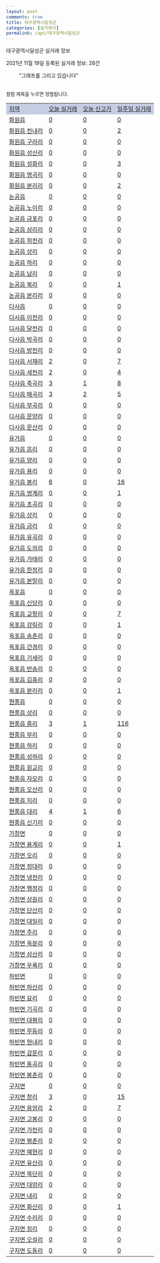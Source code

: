 ```yaml
---
layout: post
comments: true
title: 대구광역시달성군
categories: [실거래가]
permalink: /apt/대구광역시달성군
---
```


대구광역시달성군 실거래 정보

2021년 11월 19일 등록된 실거래 정보: 28건

<!--<script async src="https://pagead2.googlesyndication.com/pagead/js/adsbygoogle.js?client=ca-pub-3485438051770037"
 crossorigin="anonymous"></script>-->

<script type="text/javascript">
  google.charts.load('current', {'packages':['corechart']});
  google.charts.setOnLoadCallback(drawChart);

  function drawChart() {
    var data = google.visualization.arrayToDataTable([['거래일', '매매', '전월세', '전매'], ['21-01', 495, 358, 189], ['21-02', 300, 286, 127], ['21-03', 347, 397, 111], ['21-04', 262, 283, 100], ['21-05', 291, 323, 138], ['21-06', 289, 300, 67], ['21-07', 262, 334, 73], ['21-08', 312, 307, 65], ['21-09', 273, 442, 59], ['21-10', 287, 480, 60], ['21-11', 52, 220, 11]]);

    var options = {
      title: '최근 1년간 유형별 거래량 추이',
      legend: { position: 'bottom' }
    };

    setTimeout(function() {
        var chart = new google.visualization.LineChart(document.getElementById('columnchart_material'));
        chart.draw(data, (options));
        document.getElementById('loading').style.display = 'none';
        var dayLabel = (new Date()).getDay();
        if (dayLabel < 2) {
            sorttable.innerSortFunction.apply(document.getElementById('week'), []);
            sorttable.innerSortFunction.apply(document.getElementById('week'), []);        
        }
        else {
            sorttable.innerSortFunction.apply(document.getElementById('today'), []);
            sorttable.innerSortFunction.apply(document.getElementById('today'), []);
        }
    }, 200);

  }
</script>

<div id="loading" style="z-index:20; display: block; margin-left: 35px">"그래프를 그리고 있습니다"</div>
<div id="columnchart_material" style="width: 95%; margin-left: -35px; display: block"></div>
<!--<div style="width: 95%; margin-left: -35px; display: block">
      <script async src="https://pagead2.googlesyndication.com/pagead/js/adsbygoogle.js?client=ca-pub-3485438051770037"
          crossorigin="anonymous"></script>
      <ins class="adsbygoogle"
          style="display:block"
          data-ad-format="fluid"
          data-ad-layout-key="-fb+5w+4e-db+86"
          data-ad-client="ca-pub-3485438051770037"
          data-ad-slot="1827090281"></ins>
      <script>
          (adsbygoogle = window.adsbygoogle || []).push({});
      </script>
</div>-->
<br>

<font size='small' style='font-size: small;'>컬럼 제목을 누르면 정렬됩니다.</font>
<table class="sortable">
  <tr style='background-color: rgba(114, 132, 186,0.4);'>
    <td id="region"><a href="#">지역</a></td>
    <td id="today"><a href="#">오늘 실거래</a></td>
    <td id="today_new"><a href="#">오늘 신고가</a></td>
    <td id="week"><a href="#">일주일 실거래</a></td>
  </tr>

  
  <tr class="item">
    <td><a href="대구광역시달성군화원읍">화원읍</a></td>
    <td><a href="대구광역시달성군화원읍">0</a></td>
    <td><a href="대구광역시달성군화원읍">0</a></td>
    <td><a href="대구광역시달성군화원읍">0</a></td>
  </tr>
    

  <tr class="item">
    <td><a href="대구광역시달성군화원읍천내리">화원읍 천내리</a></td>
    <td><a href="대구광역시달성군화원읍천내리">0</a></td>
    <td><a href="대구광역시달성군화원읍천내리">0</a></td>
    <td><a href="대구광역시달성군화원읍천내리">2</a></td>
  </tr>
    

  <tr class="item">
    <td><a href="대구광역시달성군화원읍구라리">화원읍 구라리</a></td>
    <td><a href="대구광역시달성군화원읍구라리">0</a></td>
    <td><a href="대구광역시달성군화원읍구라리">0</a></td>
    <td><a href="대구광역시달성군화원읍구라리">0</a></td>
  </tr>
    

  <tr class="item">
    <td><a href="대구광역시달성군화원읍성산리">화원읍 성산리</a></td>
    <td><a href="대구광역시달성군화원읍성산리">0</a></td>
    <td><a href="대구광역시달성군화원읍성산리">0</a></td>
    <td><a href="대구광역시달성군화원읍성산리">0</a></td>
  </tr>
    

  <tr class="item">
    <td><a href="대구광역시달성군화원읍설화리">화원읍 설화리</a></td>
    <td><a href="대구광역시달성군화원읍설화리">0</a></td>
    <td><a href="대구광역시달성군화원읍설화리">0</a></td>
    <td><a href="대구광역시달성군화원읍설화리">3</a></td>
  </tr>
    

  <tr class="item">
    <td><a href="대구광역시달성군화원읍명곡리">화원읍 명곡리</a></td>
    <td><a href="대구광역시달성군화원읍명곡리">0</a></td>
    <td><a href="대구광역시달성군화원읍명곡리">0</a></td>
    <td><a href="대구광역시달성군화원읍명곡리">0</a></td>
  </tr>
    

  <tr class="item">
    <td><a href="대구광역시달성군화원읍본리리">화원읍 본리리</a></td>
    <td><a href="대구광역시달성군화원읍본리리">0</a></td>
    <td><a href="대구광역시달성군화원읍본리리">0</a></td>
    <td><a href="대구광역시달성군화원읍본리리">2</a></td>
  </tr>
    

  <tr class="item">
    <td><a href="대구광역시달성군논공읍">논공읍</a></td>
    <td><a href="대구광역시달성군논공읍">0</a></td>
    <td><a href="대구광역시달성군논공읍">0</a></td>
    <td><a href="대구광역시달성군논공읍">0</a></td>
  </tr>
    

  <tr class="item">
    <td><a href="대구광역시달성군논공읍노이리">논공읍 노이리</a></td>
    <td><a href="대구광역시달성군논공읍노이리">0</a></td>
    <td><a href="대구광역시달성군논공읍노이리">0</a></td>
    <td><a href="대구광역시달성군논공읍노이리">0</a></td>
  </tr>
    

  <tr class="item">
    <td><a href="대구광역시달성군논공읍금포리">논공읍 금포리</a></td>
    <td><a href="대구광역시달성군논공읍금포리">0</a></td>
    <td><a href="대구광역시달성군논공읍금포리">0</a></td>
    <td><a href="대구광역시달성군논공읍금포리">0</a></td>
  </tr>
    

  <tr class="item">
    <td><a href="대구광역시달성군논공읍삼리리">논공읍 삼리리</a></td>
    <td><a href="대구광역시달성군논공읍삼리리">0</a></td>
    <td><a href="대구광역시달성군논공읍삼리리">0</a></td>
    <td><a href="대구광역시달성군논공읍삼리리">0</a></td>
  </tr>
    

  <tr class="item">
    <td><a href="대구광역시달성군논공읍위천리">논공읍 위천리</a></td>
    <td><a href="대구광역시달성군논공읍위천리">0</a></td>
    <td><a href="대구광역시달성군논공읍위천리">0</a></td>
    <td><a href="대구광역시달성군논공읍위천리">0</a></td>
  </tr>
    

  <tr class="item">
    <td><a href="대구광역시달성군논공읍상리">논공읍 상리</a></td>
    <td><a href="대구광역시달성군논공읍상리">0</a></td>
    <td><a href="대구광역시달성군논공읍상리">0</a></td>
    <td><a href="대구광역시달성군논공읍상리">0</a></td>
  </tr>
    

  <tr class="item">
    <td><a href="대구광역시달성군논공읍하리">논공읍 하리</a></td>
    <td><a href="대구광역시달성군논공읍하리">0</a></td>
    <td><a href="대구광역시달성군논공읍하리">0</a></td>
    <td><a href="대구광역시달성군논공읍하리">0</a></td>
  </tr>
    

  <tr class="item">
    <td><a href="대구광역시달성군논공읍남리">논공읍 남리</a></td>
    <td><a href="대구광역시달성군논공읍남리">0</a></td>
    <td><a href="대구광역시달성군논공읍남리">0</a></td>
    <td><a href="대구광역시달성군논공읍남리">0</a></td>
  </tr>
    

  <tr class="item">
    <td><a href="대구광역시달성군논공읍북리">논공읍 북리</a></td>
    <td><a href="대구광역시달성군논공읍북리">0</a></td>
    <td><a href="대구광역시달성군논공읍북리">0</a></td>
    <td><a href="대구광역시달성군논공읍북리">1</a></td>
  </tr>
    

  <tr class="item">
    <td><a href="대구광역시달성군논공읍본리리">논공읍 본리리</a></td>
    <td><a href="대구광역시달성군논공읍본리리">0</a></td>
    <td><a href="대구광역시달성군논공읍본리리">0</a></td>
    <td><a href="대구광역시달성군논공읍본리리">0</a></td>
  </tr>
    

  <tr class="item">
    <td><a href="대구광역시달성군다사읍">다사읍</a></td>
    <td><a href="대구광역시달성군다사읍">0</a></td>
    <td><a href="대구광역시달성군다사읍">0</a></td>
    <td><a href="대구광역시달성군다사읍">0</a></td>
  </tr>
    

  <tr class="item">
    <td><a href="대구광역시달성군다사읍이천리">다사읍 이천리</a></td>
    <td><a href="대구광역시달성군다사읍이천리">0</a></td>
    <td><a href="대구광역시달성군다사읍이천리">0</a></td>
    <td><a href="대구광역시달성군다사읍이천리">0</a></td>
  </tr>
    

  <tr class="item">
    <td><a href="대구광역시달성군다사읍달천리">다사읍 달천리</a></td>
    <td><a href="대구광역시달성군다사읍달천리">0</a></td>
    <td><a href="대구광역시달성군다사읍달천리">0</a></td>
    <td><a href="대구광역시달성군다사읍달천리">0</a></td>
  </tr>
    

  <tr class="item">
    <td><a href="대구광역시달성군다사읍박곡리">다사읍 박곡리</a></td>
    <td><a href="대구광역시달성군다사읍박곡리">0</a></td>
    <td><a href="대구광역시달성군다사읍박곡리">0</a></td>
    <td><a href="대구광역시달성군다사읍박곡리">0</a></td>
  </tr>
    

  <tr class="item">
    <td><a href="대구광역시달성군다사읍방천리">다사읍 방천리</a></td>
    <td><a href="대구광역시달성군다사읍방천리">0</a></td>
    <td><a href="대구광역시달성군다사읍방천리">0</a></td>
    <td><a href="대구광역시달성군다사읍방천리">0</a></td>
  </tr>
    

  <tr class="item">
    <td><a href="대구광역시달성군다사읍서재리">다사읍 서재리</a></td>
    <td><a href="대구광역시달성군다사읍서재리">2</a></td>
    <td><a href="대구광역시달성군다사읍서재리">0</a></td>
    <td><a href="대구광역시달성군다사읍서재리">7</a></td>
  </tr>
    

  <tr class="item">
    <td><a href="대구광역시달성군다사읍세천리">다사읍 세천리</a></td>
    <td><a href="대구광역시달성군다사읍세천리">2</a></td>
    <td><a href="대구광역시달성군다사읍세천리">0</a></td>
    <td><a href="대구광역시달성군다사읍세천리">4</a></td>
  </tr>
    

  <tr class="item">
    <td><a href="대구광역시달성군다사읍죽곡리">다사읍 죽곡리</a></td>
    <td><a href="대구광역시달성군다사읍죽곡리">3</a></td>
    <td><a href="대구광역시달성군다사읍죽곡리">1</a></td>
    <td><a href="대구광역시달성군다사읍죽곡리">8</a></td>
  </tr>
    

  <tr class="item">
    <td><a href="대구광역시달성군다사읍매곡리">다사읍 매곡리</a></td>
    <td><a href="대구광역시달성군다사읍매곡리">3</a></td>
    <td><a href="대구광역시달성군다사읍매곡리">2</a></td>
    <td><a href="대구광역시달성군다사읍매곡리">5</a></td>
  </tr>
    

  <tr class="item">
    <td><a href="대구광역시달성군다사읍부곡리">다사읍 부곡리</a></td>
    <td><a href="대구광역시달성군다사읍부곡리">0</a></td>
    <td><a href="대구광역시달성군다사읍부곡리">0</a></td>
    <td><a href="대구광역시달성군다사읍부곡리">0</a></td>
  </tr>
    

  <tr class="item">
    <td><a href="대구광역시달성군다사읍문양리">다사읍 문양리</a></td>
    <td><a href="대구광역시달성군다사읍문양리">0</a></td>
    <td><a href="대구광역시달성군다사읍문양리">0</a></td>
    <td><a href="대구광역시달성군다사읍문양리">0</a></td>
  </tr>
    

  <tr class="item">
    <td><a href="대구광역시달성군다사읍문산리">다사읍 문산리</a></td>
    <td><a href="대구광역시달성군다사읍문산리">0</a></td>
    <td><a href="대구광역시달성군다사읍문산리">0</a></td>
    <td><a href="대구광역시달성군다사읍문산리">0</a></td>
  </tr>
    

  <tr class="item">
    <td><a href="대구광역시달성군유가읍">유가읍</a></td>
    <td><a href="대구광역시달성군유가읍">0</a></td>
    <td><a href="대구광역시달성군유가읍">0</a></td>
    <td><a href="대구광역시달성군유가읍">0</a></td>
  </tr>
    

  <tr class="item">
    <td><a href="대구광역시달성군유가읍음리">유가읍 음리</a></td>
    <td><a href="대구광역시달성군유가읍음리">0</a></td>
    <td><a href="대구광역시달성군유가읍음리">0</a></td>
    <td><a href="대구광역시달성군유가읍음리">0</a></td>
  </tr>
    

  <tr class="item">
    <td><a href="대구광역시달성군유가읍양리">유가읍 양리</a></td>
    <td><a href="대구광역시달성군유가읍양리">0</a></td>
    <td><a href="대구광역시달성군유가읍양리">0</a></td>
    <td><a href="대구광역시달성군유가읍양리">0</a></td>
  </tr>
    

  <tr class="item">
    <td><a href="대구광역시달성군유가읍용리">유가읍 용리</a></td>
    <td><a href="대구광역시달성군유가읍용리">0</a></td>
    <td><a href="대구광역시달성군유가읍용리">0</a></td>
    <td><a href="대구광역시달성군유가읍용리">0</a></td>
  </tr>
    

  <tr class="item">
    <td><a href="대구광역시달성군유가읍봉리">유가읍 봉리</a></td>
    <td><a href="대구광역시달성군유가읍봉리">6</a></td>
    <td><a href="대구광역시달성군유가읍봉리">0</a></td>
    <td><a href="대구광역시달성군유가읍봉리">16</a></td>
  </tr>
    

  <tr class="item">
    <td><a href="대구광역시달성군유가읍쌍계리">유가읍 쌍계리</a></td>
    <td><a href="대구광역시달성군유가읍쌍계리">0</a></td>
    <td><a href="대구광역시달성군유가읍쌍계리">0</a></td>
    <td><a href="대구광역시달성군유가읍쌍계리">1</a></td>
  </tr>
    

  <tr class="item">
    <td><a href="대구광역시달성군유가읍초곡리">유가읍 초곡리</a></td>
    <td><a href="대구광역시달성군유가읍초곡리">0</a></td>
    <td><a href="대구광역시달성군유가읍초곡리">0</a></td>
    <td><a href="대구광역시달성군유가읍초곡리">0</a></td>
  </tr>
    

  <tr class="item">
    <td><a href="대구광역시달성군유가읍상리">유가읍 상리</a></td>
    <td><a href="대구광역시달성군유가읍상리">0</a></td>
    <td><a href="대구광역시달성군유가읍상리">0</a></td>
    <td><a href="대구광역시달성군유가읍상리">0</a></td>
  </tr>
    

  <tr class="item">
    <td><a href="대구광역시달성군유가읍금리">유가읍 금리</a></td>
    <td><a href="대구광역시달성군유가읍금리">0</a></td>
    <td><a href="대구광역시달성군유가읍금리">0</a></td>
    <td><a href="대구광역시달성군유가읍금리">0</a></td>
  </tr>
    

  <tr class="item">
    <td><a href="대구광역시달성군유가읍유곡리">유가읍 유곡리</a></td>
    <td><a href="대구광역시달성군유가읍유곡리">0</a></td>
    <td><a href="대구광역시달성군유가읍유곡리">0</a></td>
    <td><a href="대구광역시달성군유가읍유곡리">0</a></td>
  </tr>
    

  <tr class="item">
    <td><a href="대구광역시달성군유가읍도의리">유가읍 도의리</a></td>
    <td><a href="대구광역시달성군유가읍도의리">0</a></td>
    <td><a href="대구광역시달성군유가읍도의리">0</a></td>
    <td><a href="대구광역시달성군유가읍도의리">0</a></td>
  </tr>
    

  <tr class="item">
    <td><a href="대구광역시달성군유가읍가태리">유가읍 가태리</a></td>
    <td><a href="대구광역시달성군유가읍가태리">0</a></td>
    <td><a href="대구광역시달성군유가읍가태리">0</a></td>
    <td><a href="대구광역시달성군유가읍가태리">0</a></td>
  </tr>
    

  <tr class="item">
    <td><a href="대구광역시달성군유가읍한정리">유가읍 한정리</a></td>
    <td><a href="대구광역시달성군유가읍한정리">0</a></td>
    <td><a href="대구광역시달성군유가읍한정리">0</a></td>
    <td><a href="대구광역시달성군유가읍한정리">0</a></td>
  </tr>
    

  <tr class="item">
    <td><a href="대구광역시달성군유가읍본말리">유가읍 본말리</a></td>
    <td><a href="대구광역시달성군유가읍본말리">0</a></td>
    <td><a href="대구광역시달성군유가읍본말리">0</a></td>
    <td><a href="대구광역시달성군유가읍본말리">0</a></td>
  </tr>
    

  <tr class="item">
    <td><a href="대구광역시달성군옥포읍">옥포읍</a></td>
    <td><a href="대구광역시달성군옥포읍">0</a></td>
    <td><a href="대구광역시달성군옥포읍">0</a></td>
    <td><a href="대구광역시달성군옥포읍">0</a></td>
  </tr>
    

  <tr class="item">
    <td><a href="대구광역시달성군옥포읍신당리">옥포읍 신당리</a></td>
    <td><a href="대구광역시달성군옥포읍신당리">0</a></td>
    <td><a href="대구광역시달성군옥포읍신당리">0</a></td>
    <td><a href="대구광역시달성군옥포읍신당리">0</a></td>
  </tr>
    

  <tr class="item">
    <td><a href="대구광역시달성군옥포읍교항리">옥포읍 교항리</a></td>
    <td><a href="대구광역시달성군옥포읍교항리">0</a></td>
    <td><a href="대구광역시달성군옥포읍교항리">0</a></td>
    <td><a href="대구광역시달성군옥포읍교항리">7</a></td>
  </tr>
    

  <tr class="item">
    <td><a href="대구광역시달성군옥포읍강림리">옥포읍 강림리</a></td>
    <td><a href="대구광역시달성군옥포읍강림리">0</a></td>
    <td><a href="대구광역시달성군옥포읍강림리">0</a></td>
    <td><a href="대구광역시달성군옥포읍강림리">1</a></td>
  </tr>
    

  <tr class="item">
    <td><a href="대구광역시달성군옥포읍송촌리">옥포읍 송촌리</a></td>
    <td><a href="대구광역시달성군옥포읍송촌리">0</a></td>
    <td><a href="대구광역시달성군옥포읍송촌리">0</a></td>
    <td><a href="대구광역시달성군옥포읍송촌리">0</a></td>
  </tr>
    

  <tr class="item">
    <td><a href="대구광역시달성군옥포읍간경리">옥포읍 간경리</a></td>
    <td><a href="대구광역시달성군옥포읍간경리">0</a></td>
    <td><a href="대구광역시달성군옥포읍간경리">0</a></td>
    <td><a href="대구광역시달성군옥포읍간경리">0</a></td>
  </tr>
    

  <tr class="item">
    <td><a href="대구광역시달성군옥포읍기세리">옥포읍 기세리</a></td>
    <td><a href="대구광역시달성군옥포읍기세리">0</a></td>
    <td><a href="대구광역시달성군옥포읍기세리">0</a></td>
    <td><a href="대구광역시달성군옥포읍기세리">0</a></td>
  </tr>
    

  <tr class="item">
    <td><a href="대구광역시달성군옥포읍반송리">옥포읍 반송리</a></td>
    <td><a href="대구광역시달성군옥포읍반송리">0</a></td>
    <td><a href="대구광역시달성군옥포읍반송리">0</a></td>
    <td><a href="대구광역시달성군옥포읍반송리">0</a></td>
  </tr>
    

  <tr class="item">
    <td><a href="대구광역시달성군옥포읍김흥리">옥포읍 김흥리</a></td>
    <td><a href="대구광역시달성군옥포읍김흥리">0</a></td>
    <td><a href="대구광역시달성군옥포읍김흥리">0</a></td>
    <td><a href="대구광역시달성군옥포읍김흥리">0</a></td>
  </tr>
    

  <tr class="item">
    <td><a href="대구광역시달성군옥포읍본리리">옥포읍 본리리</a></td>
    <td><a href="대구광역시달성군옥포읍본리리">0</a></td>
    <td><a href="대구광역시달성군옥포읍본리리">0</a></td>
    <td><a href="대구광역시달성군옥포읍본리리">1</a></td>
  </tr>
    

  <tr class="item">
    <td><a href="대구광역시달성군현풍읍">현풍읍</a></td>
    <td><a href="대구광역시달성군현풍읍">0</a></td>
    <td><a href="대구광역시달성군현풍읍">0</a></td>
    <td><a href="대구광역시달성군현풍읍">0</a></td>
  </tr>
    

  <tr class="item">
    <td><a href="대구광역시달성군현풍읍상리">현풍읍 상리</a></td>
    <td><a href="대구광역시달성군현풍읍상리">0</a></td>
    <td><a href="대구광역시달성군현풍읍상리">0</a></td>
    <td><a href="대구광역시달성군현풍읍상리">0</a></td>
  </tr>
    

  <tr class="item">
    <td><a href="대구광역시달성군현풍읍중리">현풍읍 중리</a></td>
    <td><a href="대구광역시달성군현풍읍중리">3</a></td>
    <td><a href="대구광역시달성군현풍읍중리">1</a></td>
    <td><a href="대구광역시달성군현풍읍중리">116</a></td>
  </tr>
    

  <tr class="item">
    <td><a href="대구광역시달성군현풍읍부리">현풍읍 부리</a></td>
    <td><a href="대구광역시달성군현풍읍부리">0</a></td>
    <td><a href="대구광역시달성군현풍읍부리">0</a></td>
    <td><a href="대구광역시달성군현풍읍부리">0</a></td>
  </tr>
    

  <tr class="item">
    <td><a href="대구광역시달성군현풍읍하리">현풍읍 하리</a></td>
    <td><a href="대구광역시달성군현풍읍하리">0</a></td>
    <td><a href="대구광역시달성군현풍읍하리">0</a></td>
    <td><a href="대구광역시달성군현풍읍하리">0</a></td>
  </tr>
    

  <tr class="item">
    <td><a href="대구광역시달성군현풍읍성하리">현풍읍 성하리</a></td>
    <td><a href="대구광역시달성군현풍읍성하리">0</a></td>
    <td><a href="대구광역시달성군현풍읍성하리">0</a></td>
    <td><a href="대구광역시달성군현풍읍성하리">0</a></td>
  </tr>
    

  <tr class="item">
    <td><a href="대구광역시달성군현풍읍원교리">현풍읍 원교리</a></td>
    <td><a href="대구광역시달성군현풍읍원교리">0</a></td>
    <td><a href="대구광역시달성군현풍읍원교리">0</a></td>
    <td><a href="대구광역시달성군현풍읍원교리">0</a></td>
  </tr>
    

  <tr class="item">
    <td><a href="대구광역시달성군현풍읍자모리">현풍읍 자모리</a></td>
    <td><a href="대구광역시달성군현풍읍자모리">0</a></td>
    <td><a href="대구광역시달성군현풍읍자모리">0</a></td>
    <td><a href="대구광역시달성군현풍읍자모리">0</a></td>
  </tr>
    

  <tr class="item">
    <td><a href="대구광역시달성군현풍읍오산리">현풍읍 오산리</a></td>
    <td><a href="대구광역시달성군현풍읍오산리">0</a></td>
    <td><a href="대구광역시달성군현풍읍오산리">0</a></td>
    <td><a href="대구광역시달성군현풍읍오산리">0</a></td>
  </tr>
    

  <tr class="item">
    <td><a href="대구광역시달성군현풍읍지리">현풍읍 지리</a></td>
    <td><a href="대구광역시달성군현풍읍지리">0</a></td>
    <td><a href="대구광역시달성군현풍읍지리">0</a></td>
    <td><a href="대구광역시달성군현풍읍지리">0</a></td>
  </tr>
    

  <tr class="item">
    <td><a href="대구광역시달성군현풍읍대리">현풍읍 대리</a></td>
    <td><a href="대구광역시달성군현풍읍대리">4</a></td>
    <td><a href="대구광역시달성군현풍읍대리">1</a></td>
    <td><a href="대구광역시달성군현풍읍대리">6</a></td>
  </tr>
    

  <tr class="item">
    <td><a href="대구광역시달성군현풍읍신기리">현풍읍 신기리</a></td>
    <td><a href="대구광역시달성군현풍읍신기리">0</a></td>
    <td><a href="대구광역시달성군현풍읍신기리">0</a></td>
    <td><a href="대구광역시달성군현풍읍신기리">0</a></td>
  </tr>
    

  <tr class="item">
    <td><a href="대구광역시달성군가창면">가창면</a></td>
    <td><a href="대구광역시달성군가창면">0</a></td>
    <td><a href="대구광역시달성군가창면">0</a></td>
    <td><a href="대구광역시달성군가창면">0</a></td>
  </tr>
    

  <tr class="item">
    <td><a href="대구광역시달성군가창면용계리">가창면 용계리</a></td>
    <td><a href="대구광역시달성군가창면용계리">0</a></td>
    <td><a href="대구광역시달성군가창면용계리">0</a></td>
    <td><a href="대구광역시달성군가창면용계리">1</a></td>
  </tr>
    

  <tr class="item">
    <td><a href="대구광역시달성군가창면오리">가창면 오리</a></td>
    <td><a href="대구광역시달성군가창면오리">0</a></td>
    <td><a href="대구광역시달성군가창면오리">0</a></td>
    <td><a href="대구광역시달성군가창면오리">0</a></td>
  </tr>
    

  <tr class="item">
    <td><a href="대구광역시달성군가창면정대리">가창면 정대리</a></td>
    <td><a href="대구광역시달성군가창면정대리">0</a></td>
    <td><a href="대구광역시달성군가창면정대리">0</a></td>
    <td><a href="대구광역시달성군가창면정대리">0</a></td>
  </tr>
    

  <tr class="item">
    <td><a href="대구광역시달성군가창면냉천리">가창면 냉천리</a></td>
    <td><a href="대구광역시달성군가창면냉천리">0</a></td>
    <td><a href="대구광역시달성군가창면냉천리">0</a></td>
    <td><a href="대구광역시달성군가창면냉천리">0</a></td>
  </tr>
    

  <tr class="item">
    <td><a href="대구광역시달성군가창면행정리">가창면 행정리</a></td>
    <td><a href="대구광역시달성군가창면행정리">0</a></td>
    <td><a href="대구광역시달성군가창면행정리">0</a></td>
    <td><a href="대구광역시달성군가창면행정리">0</a></td>
  </tr>
    

  <tr class="item">
    <td><a href="대구광역시달성군가창면상원리">가창면 상원리</a></td>
    <td><a href="대구광역시달성군가창면상원리">0</a></td>
    <td><a href="대구광역시달성군가창면상원리">0</a></td>
    <td><a href="대구광역시달성군가창면상원리">0</a></td>
  </tr>
    

  <tr class="item">
    <td><a href="대구광역시달성군가창면단산리">가창면 단산리</a></td>
    <td><a href="대구광역시달성군가창면단산리">0</a></td>
    <td><a href="대구광역시달성군가창면단산리">0</a></td>
    <td><a href="대구광역시달성군가창면단산리">0</a></td>
  </tr>
    

  <tr class="item">
    <td><a href="대구광역시달성군가창면대일리">가창면 대일리</a></td>
    <td><a href="대구광역시달성군가창면대일리">0</a></td>
    <td><a href="대구광역시달성군가창면대일리">0</a></td>
    <td><a href="대구광역시달성군가창면대일리">0</a></td>
  </tr>
    

  <tr class="item">
    <td><a href="대구광역시달성군가창면주리">가창면 주리</a></td>
    <td><a href="대구광역시달성군가창면주리">0</a></td>
    <td><a href="대구광역시달성군가창면주리">0</a></td>
    <td><a href="대구광역시달성군가창면주리">0</a></td>
  </tr>
    

  <tr class="item">
    <td><a href="대구광역시달성군가창면옥분리">가창면 옥분리</a></td>
    <td><a href="대구광역시달성군가창면옥분리">0</a></td>
    <td><a href="대구광역시달성군가창면옥분리">0</a></td>
    <td><a href="대구광역시달성군가창면옥분리">0</a></td>
  </tr>
    

  <tr class="item">
    <td><a href="대구광역시달성군가창면삼산리">가창면 삼산리</a></td>
    <td><a href="대구광역시달성군가창면삼산리">0</a></td>
    <td><a href="대구광역시달성군가창면삼산리">0</a></td>
    <td><a href="대구광역시달성군가창면삼산리">0</a></td>
  </tr>
    

  <tr class="item">
    <td><a href="대구광역시달성군가창면우록리">가창면 우록리</a></td>
    <td><a href="대구광역시달성군가창면우록리">0</a></td>
    <td><a href="대구광역시달성군가창면우록리">0</a></td>
    <td><a href="대구광역시달성군가창면우록리">0</a></td>
  </tr>
    

  <tr class="item">
    <td><a href="대구광역시달성군하빈면">하빈면</a></td>
    <td><a href="대구광역시달성군하빈면">0</a></td>
    <td><a href="대구광역시달성군하빈면">0</a></td>
    <td><a href="대구광역시달성군하빈면">0</a></td>
  </tr>
    

  <tr class="item">
    <td><a href="대구광역시달성군하빈면하산리">하빈면 하산리</a></td>
    <td><a href="대구광역시달성군하빈면하산리">0</a></td>
    <td><a href="대구광역시달성군하빈면하산리">0</a></td>
    <td><a href="대구광역시달성군하빈면하산리">0</a></td>
  </tr>
    

  <tr class="item">
    <td><a href="대구광역시달성군하빈면묘리">하빈면 묘리</a></td>
    <td><a href="대구광역시달성군하빈면묘리">0</a></td>
    <td><a href="대구광역시달성군하빈면묘리">0</a></td>
    <td><a href="대구광역시달성군하빈면묘리">0</a></td>
  </tr>
    

  <tr class="item">
    <td><a href="대구광역시달성군하빈면기곡리">하빈면 기곡리</a></td>
    <td><a href="대구광역시달성군하빈면기곡리">0</a></td>
    <td><a href="대구광역시달성군하빈면기곡리">0</a></td>
    <td><a href="대구광역시달성군하빈면기곡리">0</a></td>
  </tr>
    

  <tr class="item">
    <td><a href="대구광역시달성군하빈면대평리">하빈면 대평리</a></td>
    <td><a href="대구광역시달성군하빈면대평리">0</a></td>
    <td><a href="대구광역시달성군하빈면대평리">0</a></td>
    <td><a href="대구광역시달성군하빈면대평리">0</a></td>
  </tr>
    

  <tr class="item">
    <td><a href="대구광역시달성군하빈면무등리">하빈면 무등리</a></td>
    <td><a href="대구광역시달성군하빈면무등리">0</a></td>
    <td><a href="대구광역시달성군하빈면무등리">0</a></td>
    <td><a href="대구광역시달성군하빈면무등리">0</a></td>
  </tr>
    

  <tr class="item">
    <td><a href="대구광역시달성군하빈면현내리">하빈면 현내리</a></td>
    <td><a href="대구광역시달성군하빈면현내리">0</a></td>
    <td><a href="대구광역시달성군하빈면현내리">0</a></td>
    <td><a href="대구광역시달성군하빈면현내리">0</a></td>
  </tr>
    

  <tr class="item">
    <td><a href="대구광역시달성군하빈면감문리">하빈면 감문리</a></td>
    <td><a href="대구광역시달성군하빈면감문리">0</a></td>
    <td><a href="대구광역시달성군하빈면감문리">0</a></td>
    <td><a href="대구광역시달성군하빈면감문리">0</a></td>
  </tr>
    

  <tr class="item">
    <td><a href="대구광역시달성군하빈면동곡리">하빈면 동곡리</a></td>
    <td><a href="대구광역시달성군하빈면동곡리">0</a></td>
    <td><a href="대구광역시달성군하빈면동곡리">0</a></td>
    <td><a href="대구광역시달성군하빈면동곡리">0</a></td>
  </tr>
    

  <tr class="item">
    <td><a href="대구광역시달성군하빈면봉촌리">하빈면 봉촌리</a></td>
    <td><a href="대구광역시달성군하빈면봉촌리">0</a></td>
    <td><a href="대구광역시달성군하빈면봉촌리">0</a></td>
    <td><a href="대구광역시달성군하빈면봉촌리">0</a></td>
  </tr>
    

  <tr class="item">
    <td><a href="대구광역시달성군구지면">구지면</a></td>
    <td><a href="대구광역시달성군구지면">0</a></td>
    <td><a href="대구광역시달성군구지면">0</a></td>
    <td><a href="대구광역시달성군구지면">0</a></td>
  </tr>
    

  <tr class="item">
    <td><a href="대구광역시달성군구지면창리">구지면 창리</a></td>
    <td><a href="대구광역시달성군구지면창리">3</a></td>
    <td><a href="대구광역시달성군구지면창리">0</a></td>
    <td><a href="대구광역시달성군구지면창리">15</a></td>
  </tr>
    

  <tr class="item">
    <td><a href="대구광역시달성군구지면응암리">구지면 응암리</a></td>
    <td><a href="대구광역시달성군구지면응암리">2</a></td>
    <td><a href="대구광역시달성군구지면응암리">0</a></td>
    <td><a href="대구광역시달성군구지면응암리">7</a></td>
  </tr>
    

  <tr class="item">
    <td><a href="대구광역시달성군구지면고봉리">구지면 고봉리</a></td>
    <td><a href="대구광역시달성군구지면고봉리">0</a></td>
    <td><a href="대구광역시달성군구지면고봉리">0</a></td>
    <td><a href="대구광역시달성군구지면고봉리">0</a></td>
  </tr>
    

  <tr class="item">
    <td><a href="대구광역시달성군구지면가천리">구지면 가천리</a></td>
    <td><a href="대구광역시달성군구지면가천리">0</a></td>
    <td><a href="대구광역시달성군구지면가천리">0</a></td>
    <td><a href="대구광역시달성군구지면가천리">0</a></td>
  </tr>
    

  <tr class="item">
    <td><a href="대구광역시달성군구지면평촌리">구지면 평촌리</a></td>
    <td><a href="대구광역시달성군구지면평촌리">0</a></td>
    <td><a href="대구광역시달성군구지면평촌리">0</a></td>
    <td><a href="대구광역시달성군구지면평촌리">0</a></td>
  </tr>
    

  <tr class="item">
    <td><a href="대구광역시달성군구지면예현리">구지면 예현리</a></td>
    <td><a href="대구광역시달성군구지면예현리">0</a></td>
    <td><a href="대구광역시달성군구지면예현리">0</a></td>
    <td><a href="대구광역시달성군구지면예현리">0</a></td>
  </tr>
    

  <tr class="item">
    <td><a href="대구광역시달성군구지면유산리">구지면 유산리</a></td>
    <td><a href="대구광역시달성군구지면유산리">0</a></td>
    <td><a href="대구광역시달성군구지면유산리">0</a></td>
    <td><a href="대구광역시달성군구지면유산리">0</a></td>
  </tr>
    

  <tr class="item">
    <td><a href="대구광역시달성군구지면목단리">구지면 목단리</a></td>
    <td><a href="대구광역시달성군구지면목단리">0</a></td>
    <td><a href="대구광역시달성군구지면목단리">0</a></td>
    <td><a href="대구광역시달성군구지면목단리">0</a></td>
  </tr>
    

  <tr class="item">
    <td><a href="대구광역시달성군구지면대암리">구지면 대암리</a></td>
    <td><a href="대구광역시달성군구지면대암리">0</a></td>
    <td><a href="대구광역시달성군구지면대암리">0</a></td>
    <td><a href="대구광역시달성군구지면대암리">0</a></td>
  </tr>
    

  <tr class="item">
    <td><a href="대구광역시달성군구지면내리">구지면 내리</a></td>
    <td><a href="대구광역시달성군구지면내리">0</a></td>
    <td><a href="대구광역시달성군구지면내리">0</a></td>
    <td><a href="대구광역시달성군구지면내리">0</a></td>
  </tr>
    

  <tr class="item">
    <td><a href="대구광역시달성군구지면화산리">구지면 화산리</a></td>
    <td><a href="대구광역시달성군구지면화산리">0</a></td>
    <td><a href="대구광역시달성군구지면화산리">0</a></td>
    <td><a href="대구광역시달성군구지면화산리">1</a></td>
  </tr>
    

  <tr class="item">
    <td><a href="대구광역시달성군구지면수리리">구지면 수리리</a></td>
    <td><a href="대구광역시달성군구지면수리리">0</a></td>
    <td><a href="대구광역시달성군구지면수리리">0</a></td>
    <td><a href="대구광역시달성군구지면수리리">0</a></td>
  </tr>
    

  <tr class="item">
    <td><a href="대구광역시달성군구지면징리">구지면 징리</a></td>
    <td><a href="대구광역시달성군구지면징리">0</a></td>
    <td><a href="대구광역시달성군구지면징리">0</a></td>
    <td><a href="대구광역시달성군구지면징리">0</a></td>
  </tr>
    

  <tr class="item">
    <td><a href="대구광역시달성군구지면오설리">구지면 오설리</a></td>
    <td><a href="대구광역시달성군구지면오설리">0</a></td>
    <td><a href="대구광역시달성군구지면오설리">0</a></td>
    <td><a href="대구광역시달성군구지면오설리">0</a></td>
  </tr>
    

  <tr class="item">
    <td><a href="대구광역시달성군구지면도동리">구지면 도동리</a></td>
    <td><a href="대구광역시달성군구지면도동리">0</a></td>
    <td><a href="대구광역시달성군구지면도동리">0</a></td>
    <td><a href="대구광역시달성군구지면도동리">0</a></td>
  </tr>
    


</table>


    